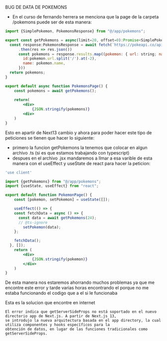 BUG DE DATA DE POKEMONS

- En el curso de fernando herrera se menciona que la page de la carpeta /pokemons puede ser de esta manera:
```jsx
import {SimplePokemon, PokemonsResponse} from "@/app/pokemons";

export const getPokemons = async(limit=20, offset=0):Promise<SimplePokemon[]> => {
  const response:PokemonsResponse = await fetch(`https://pokeapi.co/api/v2/pokemon?limit=${limit}&offset=${offset}`)
      .then(res => res.json())
      const pokemons = response.results.map((pokemon: { url: string; name: any; }) => ({
        id:pokemon.url.split('/').at(-2),
        name: pokemon.name,
      }))
  return pokemons;
}

export default async function PokemonsPage() {
    const pokemons = await getPokemons();
    
    return(
        <div>
            {JSON.stringify(pokemons)}
        <div>
    )
}
```
Esto en apartir de Next13 cambio y ahora para poder hacer este tipo de peticiones se tienen que hacer lo siguiente:

- primero la funcion getPokemons la tenemos que colocar en algun archivo .ts (si es que estamos trabajando con typescript)
- despues en el archivo .jsx mandaremos a llmar a esa varible de esta manera con el useEffect y useState de react para hacer
la peticion:
```jsx
'use client'

import {getPokemons} from "@/app/pokemons";
import {useState, useEffect} from "react";

export default function PokemonPage() {
    const [pokemon, setPokemon] = useState([]);

    useEffect(() => {
    const fetchData = async () => {
      const data = await getPokemons(24);
      // @ts-ignore
        setPokemon(data);
    };

    fetchData();
  }, []);
    return (
        <div>
            {JSON.stringify(pokemon)}
        </div>
    )
}
```

De esta manera nos estaremos ahorrando muchos problemas ya que me encontre este error y tarde varias horas encontrando
el porque no me estaba funcionando el codigo que a el si le funcionaba 

Esta es la solucion que encontre en internet


```text
El error indica que getServerSideProps no está soportado en el nuevo directorio app de Next.js. A partir de Next.js 13,
se introdujo la nueva arquitectura basada en el app directory, la cual utiliza componentes y hooks específicos para la 
obtención de datos, en lugar de las funciones tradicionales como getServerSideProps.
```
